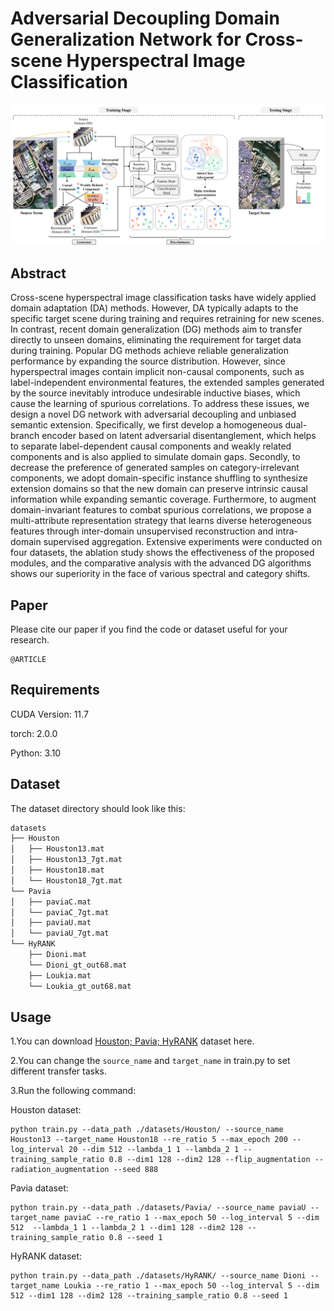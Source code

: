 # Adversarial Decoupling Domain Generalization Network for Cross-scene Hyperspectral Image Classification

<p align='center'>
  <img src='abstract_00.png' width="800px">
</p>

## Abstract

Cross-scene hyperspectral image classification tasks have widely applied domain adaptation (DA) methods. However, DA typically adapts to the specific target scene during training and requires retraining for new scenes. In contrast, recent domain generalization (DG) methods aim to transfer directly to unseen domains, eliminating the requirement for target data during training. Popular DG methods achieve reliable generalization performance by expanding the source distribution. However, since hyperspectral images contain implicit non-causal components, such as label-independent environmental features, the extended samples generated by the source inevitably introduce undesirable inductive biases, which cause the learning of spurious correlations. To address these issues, we design a novel DG network with adversarial decoupling and unbiased semantic extension. Specifically, we first develop a homogeneous dual-branch encoder based on latent adversarial disentanglement, which helps to separate label-dependent causal components and weakly related components and is also applied to simulate domain gaps. Secondly, to decrease the preference of generated samples on category-irrelevant components, we adopt domain-specific instance shuffling to synthesize extension domains so that the new domain can preserve intrinsic causal information while expanding semantic coverage. Furthermore, to augment domain-invariant features to combat spurious correlations, we propose a multi-attribute representation strategy that learns diverse heterogeneous features through inter-domain unsupervised reconstruction and intra-domain supervised aggregation. Extensive experiments were conducted on four datasets, the ablation study shows the effectiveness of the proposed modules, and the comparative analysis with the advanced DG algorithms shows our superiority in the face of various spectral and category shifts.

## Paper

Please cite our paper if you find the code or dataset useful for your research.

```
@ARTICLE

```



## Requirements

CUDA Version: 11.7

torch: 2.0.0

Python: 3.10

## Dataset

The dataset directory should look like this:

```bash
datasets
├── Houston
│   ├── Houston13.mat
│   ├── Houston13_7gt.mat
│   ├── Houston18.mat
│   └── Houston18_7gt.mat
└── Pavia
│   ├── paviaC.mat
│   └── paviaC_7gt.mat
│   ├── paviaU.mat
│   └── paviaU_7gt.mat
└── HyRANK
    ├── Dioni.mat
    └── Dioni_gt_out68.mat
    ├── Loukia.mat
    └── Loukia_gt_out68.mat

```

## Usage

1.You can download [Houston; Pavia; HyRANK](https://drive.google.com/drive/folders/1No-DNDT9P1HKsM9QKKJJzat8A1ZhVmmz?usp=sharing) dataset here.

2.You can change the `source_name` and `target_name` in train.py to set different transfer tasks.

3.Run the following command:

Houston dataset:
```
python train.py --data_path ./datasets/Houston/ --source_name Houston13 --target_name Houston18 --re_ratio 5 --max_epoch 200 --log_interval 20 --dim 512 --lambda_1 1 --lambda_2 1 --training_sample_ratio 0.8 --dim1 128 --dim2 128 --flip_augmentation --radiation_augmentation --seed 888
```
Pavia dataset:
```
python train.py --data_path ./datasets/Pavia/ --source_name paviaU --target_name paviaC --re_ratio 1 --max_epoch 50 --log_interval 5 --dim 512  --lambda_1 1 --lambda_2 1 --dim1 128 --dim2 128 --training_sample_ratio 0.8 --seed 1
```
HyRANK dataset:
```
python train.py --data_path ./datasets/HyRANK/ --source_name Dioni --target_name Loukia --re_ratio 1 --max_epoch 50 --log_interval 5 --dim 512 --dim1 128 --dim2 128 --training_sample_ratio 0.8 --seed 1
```


